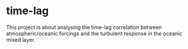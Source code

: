 # time-lag
This project is about analysing the time-lag correlation between atmospheric/oceanic forcings and the turbulent response in the oceanic mixed layer.
